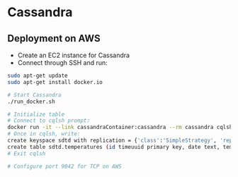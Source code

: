 # Cassandra

## Deployment on AWS

* Create an EC2 instance for Cassandra
* Connect through SSH and run:

```bash
sudo apt-get update
sudo apt-get install docker.io

# Start Cassandra
./run_docker.sh

# Initialize table
# Connect to cqlsh prompt:
docker run -it --link cassandraContainer:cassandra --rm cassandra cqlsh cassandra
# Once in cqlsh, write:
create keyspace sdtd with replication = {'class':'SimpleStrategy', 'replication_factor':1};
create table sdtd.temperatures (id timeuuid primary key, date text, temperature double);
# Exit cqlsh

# Configure port 9042 for TCP on AWS
```
